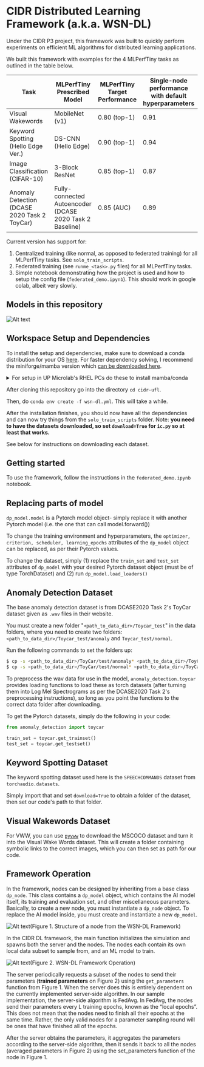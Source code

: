 # CIDR Distributed Learning Framework (a.k.a. WSN-DL)

Under the CIDR P3 project, this framework was built to quickly perform experiments on efficient ML algorithms for distributed learning applications.

We built this framework with examples for the 4 MLPerfTiny tasks as outlined in the table below.

| Task                                         	| MLPerfTiny Prescribed  Model                             	| MLPerfTiny Target Performance 	| Single-node performance with  default hyperparameters 	|
|----------------------------------------------	|----------------------------------------------------------	|-------------------------------	|-------------------------------------------	|
| Visual Wakewords                             	| MobileNet (v1)                                           	| 0.80 (top-1)                  	| 0.91                                      	|
| Keyword Spotting (Hello Edge Ver.)           	| DS-CNN (Hello Edge)                                      	| 0.90 (top-1)                  	| 0.94                                      	|
| Image Classification (CIFAR-10)              	| 3-Block ResNet                                           	| 0.85 (top-1)                  	| 0.87                                      	|
| Anomaly Detection (DCASE 2020 Task 2 ToyCar) 	| Fully-connected Autoencoder (DCASE 2020 Task 2 Baseline) 	| 0.85 (AUC)                    	| 0.89                                      	|

Current version has support for:

1. Centralized training (like normal, as opposed to federated training) for all MLPerfTiny tasks. See `solo_train_scripts`.
2. Federated training (see `runme_<task>.py` files) for all MLPerfTiny tasks.
3. Simple notebook demonstrating how the project is used and how to setup the config file (`federated_demo.ipynb`). This should work in google colab, albeit very slowly.

## Models in this repository

![Alt text](figures/image-4.png)

## Workspace Setup and Dependencies

To install the setup and dependencies, make sure to download a conda distribution for your OS [here](https://conda.io/projects/conda/en/latest/user-guide/install/index.html). For faster dependency solving, I recommend the miniforge/mamba version which [can be downloaded here](https://github.com/conda-forge/miniforge).

<details><summary> For setup in UP Microlab's RHEL PCs do these to install mamba/conda </summary>

You must install miniforge3 (or conda) without the use of `sudo` or `root`. Here is how to do that:

1. Go to [GitHub - conda-forge/miniforge: A conda-forge distribution.](https://github.com/conda-forge/miniforge#download)

2. Copy the link of the linux x86 version (Right click Download Link > `Copy Link`)

3. In your local terminal (tcsh in the ulab PCs) do `wget <linkhere>` to get the **miniforge** installer
4. Do `bash Miniforge3-___-___` to install **miniforge.** Should take a few minutes.
5. (4) Should have created a .bashrc file in your home folder (~). To be able to see pwd in this, add `PS1=’\w\$ ‘` as the first line of your .bashrc file.
6. Open `bash`. This is because the default terminal of microlab is tcsh (do `echo $SHELL` to see),  but conda/mamba only works with bash.
7. Do `mamba --version` to test mamba

</details>

After cloning this repository go into the directory `cd cidr-ufl`. 

Then, do `conda env create -f wsn-dl.yml`. This will take a while.

After the installation finishes, you should now have all the dependencies and can now try things from the `solo_train_scripts` folder. Note: **you need to have the datasets downloaded, so set `download=True` for `ic.py` so at least that works.**

See below for instructions on downloading each dataset.

## Getting started

To use the framework, follow the instructions in the `federated_demo.ipynb` notebook. 

## Replacing parts of model

`dp_model.model` is a Pytorch model object- simply replace it with another Pytorch model (i.e. the one that can call model.forward())

To change the training environment and hyperparameters, the `optimizer, criterion, scheduler, learning_epochs` attributes of the `dp_model` object can be replaced, as per their Pytorch values.

To change the dataset, simply (1) replace the `train_set` and `test_set` attributes of `dp_model` with your desired Pytorch dataset object (must be of type TorchDataset) and (2) run `dp_model.load_loaders()`

## Anomaly Detection Dataset

The base anomaly detection dataset is from DCASE2020 Task 2's ToyCar dataset given as `.wav` files in their website.

You must create a new folder "`<path_to_data_dir>/Toycar_test`" in the data folders, where you need to create two folders: `<path_to_data_dir>/Toycar_test/anomaly` and `Toycar_test/normal`.

Run the following commands to set the folders up:

```bash
$ cp -s <path_to_data_dir>/ToyCar/test/anomaly* <path_to_data_dir>/ToyCar_test/anomaly
$ cp -s <path_to_data_dir>/ToyCar/test/normal* <path_to_data_dir>/ToyCar_test/normal
```

To preprocess the wav data for use in the model, `anomaly_detection.toycar` provides loading functions to load these as torch datasets (after turning them into Log Mel Spectrograms as per the DCASE2020 Task 2's preprocessing instructions), so long as you point the functions to the correct data folder after downloading.

To get the Pytorch datasets, simply do the following in your code:

```python
from anomaly_detection import toycar

train_set = toycar.get_trainset()
test_set = toycar.get_testset()
```

## Keyword Spotting Dataset

The keyword spotting dataset used here is the `SPEECHCOMMANDS` dataset from `torchaudio.datasets`.

Simply import that and set `download=True` to obtain a folder of the dataset, then set our code's path to that folder.

## Visual Wakewords Dataset

For VWW, you can use [`pyvww`](https://github.com/Mxbonn/visualwakewords) to download the MSCOCO dataset and turn it into the Visual Wake Words dataset. This will create a folder containing symbolic links to the correct images, which you can then set as path for our code.

## Framework Operation

In the framework, nodes can be designed by inheriting from a base class
`dp_node`. This class contains a `dp_model` object, which contains the AI model itself, its
training and evaluation set, and other miscellaneous parameters. Basically, to create a
new node, you must instantiate a `dp_node` object. To replace the AI model inside, you
must create and instantiate a new `dp_model`.

![Alt text](figures/image-2.png)(Figure 1. Structure of a node from the WSN-DL Framework)

In the CIDR DL framework, the main function initializes the simulation and
spawns both the server and the nodes. The nodes each contain its own local data
subset to sample from, and an ML model to train.

![Alt text](figures/image-1.png)(Figure 2. WSN-DL Framework Operation)

The server periodically requests a subset of the nodes to send their parameters
(**trained parameters** on Figure 2) using the `get_parameters` function from Figure 1.
When the server does this is entirely dependent on the currently implemented
server-side algorithm. In our sample implementation, the server-side algorithm is
FedAvg. In FedAvg, the nodes send their parameters every L training epochs, known as
the “local epochs”. This does not mean that the nodes need to finish all their epochs at
the same time. Rather, the only valid nodes for a parameter sampling round will be ones
that have finished all of the epochs.

After the server obtains the parameters, it aggregates the parameters according
to the server-side algorithm, then it sends it back to all the nodes (averaged parameters
in Figure 2) using the set_parameters function of the node in Figure 1.

